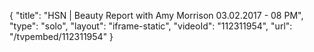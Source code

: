 {
    "title": "HSN | Beauty Report with Amy Morrison 03.02.2017 - 08 PM",
    "type": "solo",
    "layout": "iframe-static",
    "videoId": "112311954",
    "url": "\/tvpembed\/112311954"
}